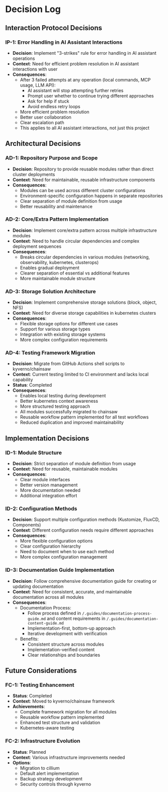 # Decision Log

## Interaction Protocol Decisions

### IP-1: Error Handling in AI Assistant Interactions

- **Decision**: Implement "3-strikes" rule for error handling in AI assistant operations
- **Context**: Need for efficient problem resolution in AI assistant interactions with user
- **Consequences**:
  - After 3 failed attempts at any operation (local commands, MCP usage, LLM API):
    - AI assistant will stop attempting further retries
    - Prompt user whether to continue trying different approaches
    - Ask for help if stuck
    - Avoid endless retry loops
  - More efficient problem resolution
  - Better user collaboration
  - Clear escalation path
  - This applies to all AI assistant interactions, not just this project

## Architectural Decisions

### AD-1: Repository Purpose and Scope

- **Decision**: Repository to provide reusable modules rather than direct cluster deployments
- **Context**: Need for maintainable, reusable infrastructure components
- **Consequences**:
  - Modules can be used across different cluster configurations
  - Environment-specific configuration happens in separate repositories
  - Clear separation of module definition from usage
  - Better reusability and maintenance

### AD-2: Core/Extra Pattern Implementation

- **Decision**: Implement core/extra pattern across multiple infrastructure modules
- **Context**: Need to handle circular dependencies and complex deployment sequences
- **Consequences**:
  - Breaks circular dependencies in various modules (networking, observability, kubernetes, clusterops)
  - Enables gradual deployment
  - Clearer separation of essential vs additional features
  - More maintainable module structure

### AD-3: Storage Solution Architecture

- **Decision**: Implement comprehensive storage solutions (block, object, NFS)
- **Context**: Need for diverse storage capabilities in kubernetes clusters
- **Consequences**:
  - Flexible storage options for different use cases
  - Support for various storage types
  - Integration with existing storage systems
  - More complex configuration requirements

### AD-4: Testing Framework Migration

- **Decision**: Migrate from GitHub Actions shell scripts to kyverno/chainsaw
- **Context**: Current testing limited to CI environment and lacks local capability
- **Status**: Completed
- **Consequences**:
  - Enables local testing during development
  - Better kubernetes context awareness
  - More structured testing approach
  - All modules successfully migrated to chainsaw
  - Reusable workflow pattern implemented for all test workflows
  - Reduced duplication and improved maintainability

## Implementation Decisions

### ID-1: Module Structure

- **Decision**: Strict separation of module definition from usage
- **Context**: Need for reusable, maintainable modules
- **Consequences**:
  - Clear module interfaces
  - Better version management
  - More documentation needed
  - Additional integration effort

### ID-2: Configuration Methods

- **Decision**: Support multiple configuration methods (Kustomize, FluxCD, Components)
- **Context**: Different configuration needs require different approaches
- **Consequences**:
  - More flexible configuration options
  - Clear configuration hierarchy
  - Need to document when to use each method
  - More complex configuration management

### ID-3: Documentation Guide Implementation

- **Decision**: Follow comprehensive documentation guide for creating or updating documentation
- **Context**: Need for consistent, accurate, and maintainable documentation across all modules
- **Consequences**:
  - Documentation Process:
    - Follow process defined in `/.guides/documentation-process-guide.md` and content requirements in `/.guides/documentation-content-guide.md`
    - Implementation-first, bottom-up approach
    - Iterative development with verification
  - Benefits:
    - Consistent structure across modules
    - Implementation-verified content
    - Clear relationships and boundaries

## Future Considerations

### FC-1: Testing Enhancement

- **Status**: Completed
- **Context**: Moved to kyverno/chainsaw framework
- **Achievements**:
  - Complete framework migration for all modules
  - Reusable workflow pattern implemented
  - Enhanced test structure and validation
  - Kubernetes-aware testing

### FC-2: Infrastructure Evolution

- **Status**: Planned
- **Context**: Various infrastructure improvements needed
- **Options**:
  - Migration to cillium
  - Default alert implementation
  - Backup strategy development
  - Security controls through kyverno
